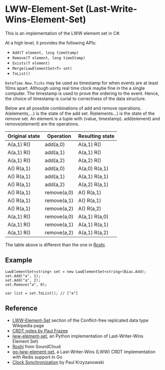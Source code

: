 # LWW-Element-Set (Last-Write-Wins-Element-Set)
This is an implementation of the LWW element set in C#. 

At a high level, it provides the following APIs:
- `Add(T element, long timeStamp)`
- `Remove(T element, long timeStamp)`
- `Exists(T element)`
- `Merge(LwwElementSet<T> set)`
- `ToList()`

`DateTime.Now.Ticks` may be used as timestamp for when events are at least 10ms apart. Although using real time clock maybe fine in the a single computer. The timestamp is used to prove the ordering to the event. Hence, the choice of timestamp is curial to correctness of the data structure.

Below are all possible combinations of add and remove operations. A(elements,...) is the state of the add set. R(elements...) is the state of the remove set. An element is a tuple with (value, timestamp). add(element) and remove(element) are the operations.

| Original state | Operation   | Resulting state |
|----------------|-------------|-----------------|
| A(a,1) R()     | add(a,0)    | A(a,1) R()      |
| A(a,1) R()     | add(a,1)    | A(a,1) R()      |
| A(a,1) R()     | add(a,2)    | A(a,2) R()      |
| A() R(a,1)     | add(a,0)    | A(a,0) R(a,1)   |
| A() R(a,1)     | add(a,1)    | A(a,1) R(a,1)   |
| A() R(a,1)     | add(a,2)    | A(a,2) R(a,1)   |
| A() R(a,1)     | remove(a,0) | A() R(a,1)      |
| A() R(a,1)     | remove(a,1) | A() R(a,1)      |
| A() R(a,1)     | remove(a,2) | A() R(a,2)      |
| A(a,1) R()     | remove(a,0) | A(a,1) R(a,0)   |
| A(a,1) R()     | remove(a,1) | A(a,1) R(a,1)   |
| A(a,1) R()     | remove(a,2) | A(a,1) R(a,2)   |

The table above is different than the one in [Roshi](https://github.com/soundcloud/roshi).

## Example
    LwwElementSet<string> set = new LwwElementSet<string>(Bias.Add);
    set.Add("a", 1);
    set.Add("a", 2);
    set.Remove("a", 0);

    var list = set.ToList(); // ["a"]


## Reference
- [LWW-Element-Set](https://en.wikipedia.org/wiki/Conflict-free_replicated_data_type#LWW-Element-Set_(Last-Write-Wins-Element-Set)) section of the Conflict-free replicated data type Wikipedia page
- [CRDT notes by Paul Frazee](https://github.com/pfrazee/crdt_notes)
- [lww-element-set](https://github.com/junjizhi/lww-element-set), an Python implementation of Last-Writer-Wins Element Set)
- [Roshi](https://github.com/soundcloud/roshi) from SoundCloud
- [go-lww-element-set](https://github.com/cedricblondeau/go-lww-element-set), a Last-Writer-Wins (LWW) CRDT implementation with Redis support in Go
- [Clock Synchronization](http://www.krzyzanowski.org/rutgers/notes/pdf/06-clocks.pdf) by Paul Krzyzanowski

